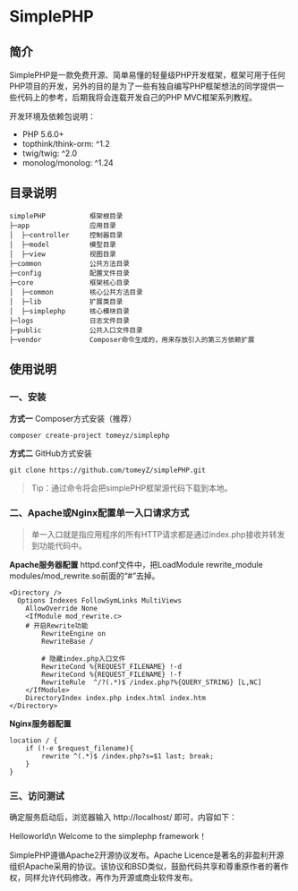 # SimplePHP

## 简介
SimplePHP是一款免费开源、简单易懂的轻量级PHP开发框架，框架可用于任何PHP项目的开发，另外的目的是为了一些有独自编写PHP框架想法的同学提供一些代码上的参考，后期我将会连载开发自己的PHP MVC框架系列教程。

开发环境及依赖包说明：
* PHP 5.6.0+
* topthink/think-orm: ^1.2
* twig/twig: ^2.0
* monolog/monolog: ^1.24

## 目录说明

```
simplePHP           框架根目录
├─app               应用目录
│  ├─controller     控制器目录
│  ├─model          模型目录
│  ├─view           视图目录
├─common            公共方法目录
├─config            配置文件目录
├─core              框架核心目录
│  ├─common         核心公共方法目录
│  ├─lib            扩展类目录
│  ├─simplephp      核心模块目录
├─logs              日志文件目录
├─public            公共入口文件目录
├─vendor            Composer命令生成的，用来存放引入的第三方依赖扩展
```

## 使用说明

### 一、安装

**方式一** Composer方式安装（推荐）
```
composer create-project tomeyz/simplephp
```

**方式二** GitHub方式安装
```
git clone https://github.com/tomeyZ/simplePHP.git
```
> Tip：通过命令将会把simplePHP框架源代码下载到本地。

### 二、Apache或Nginx配置单一入口请求方式
> 单一入口就是指应用程序的所有HTTP请求都是通过index.php接收并转发到功能代码中。

**Apache服务器配置**
httpd.conf文件中，把LoadModule rewrite_module modules/mod_rewrite.so前面的“#”去掉。
```
<Directory />
  Options Indexes FollowSymLinks MultiViews
	AllowOverride None
	<IfModule mod_rewrite.c>
    # 开启Rewrite功能
		RewriteEngine on
		RewriteBase /
    
		# 隐藏index.php入口文件
		RewriteCond %{REQUEST_FILENAME} !-d
		RewriteCond %{REQUEST_FILENAME} !-f
		RewriteRule  ^/?(.*)$ /index.php?%{QUERY_STRING} [L,NC]
	</IfModule>
	DirectoryIndex index.php index.html index.htm
</Directory>
```

**Nginx服务器配置**
```
location / {
	if (!-e $request_filename){
    	rewrite ^(.*)$ /index.php?s=$1 last; break;
    }
}
```
### 三、访问测试
确定服务启动后，浏览器输入 http://localhost/ 即可，内容如下：

Helloworld\n
Welcome to the simplephp framework！




SimplePHP遵循Apache2开源协议发布。Apache Licence是著名的非盈利开源组织Apache采用的协议。该协议和BSD类似，鼓励代码共享和尊重原作者的著作权，同样允许代码修改，再作为开源或商业软件发布。
